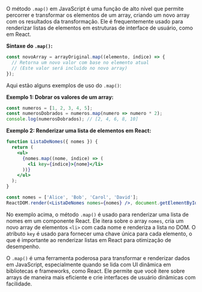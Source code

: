 O método `.map()` em JavaScript é uma função de alto nível que permite percorrer e transformar os elementos de um array, criando um novo array com os resultados da transformação. Ele é frequentemente usado para renderizar listas de elementos em estruturas de interface de usuário, como em React.

**Sintaxe do `.map()`:**
```javascript
const novoArray = arrayOriginal.map((elemento, índice) => {
  // Retorna um novo valor com base no elemento atual
  // (Este valor será incluído no novo array)
});
```

Aqui estão alguns exemplos de uso do `.map()`:

**Exemplo 1: Dobrar os valores de um array:**
```javascript
const numeros = [1, 2, 3, 4, 5];
const numerosDobrados = numeros.map(numero => numero * 2);
console.log(numerosDobrados); // [2, 4, 6, 8, 10]
```

**Exemplo 2: Renderizar uma lista de elementos em React:**
```jsx
function ListaDeNomes({ nomes }) {
  return (
    <ul>
      {nomes.map((nome, índice) => (
        <li key={índice}>{nome}</li>
      ))}
    </ul>
  );
}

const nomes = ['Alice', 'Bob', 'Carol', 'David'];
ReactDOM.render(<ListaDeNomes nomes={nomes} />, document.getElementById('root'));
```

No exemplo acima, o método `.map()` é usado para renderizar uma lista de nomes em um componente React. Ele itera sobre o array `nomes`, cria um novo array de elementos `<li>` com cada nome e renderiza a lista no DOM. O atributo `key` é usado para fornecer uma chave única para cada elemento, o que é importante ao renderizar listas em React para otimização de desempenho.

O `.map()` é uma ferramenta poderosa para transformar e renderizar dados em JavaScript, especialmente quando se lida com UI dinâmica em bibliotecas e frameworks, como React. Ele permite que você itere sobre arrays de maneira mais eficiente e crie interfaces de usuário dinâmicas com facilidade.